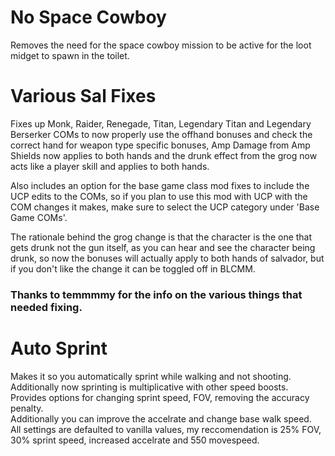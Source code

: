 No Space Cowboy
===============

Removes the need for the space cowboy mission to be active for the loot midget to spawn in the toilet.


Various Sal Fixes
=================

Fixes up Monk, Raider, Renegade, Titan, Legendary Titan and Legendary Berserker COMs to now properly use the offhand bonuses and check the correct hand for weapon type specific bonuses, Amp Damage from Amp Shields now applies to both hands and the drunk effect from the grog now acts like a player skill and applies to both hands.

Also includes an option for the base game class mod fixes to include the UCP edits to the COMs, so if you plan to use this mod with UCP with the COM changes it makes, make sure to select the UCP category under 'Base Game COMs'.

The rationale behind the grog change is that the character is the one that gets drunk not the gun itself, as you can hear and see the character being drunk, so now the bonuses will actually apply to both hands of salvador, but if you don't like the change it can be toggled off in BLCMM.
### Thanks to temmmmy for the info on the various things that needed fixing.


Auto Sprint
===============

Makes it so you automatically sprint while walking and not shooting.  
Additionally now sprinting is multiplicative with other speed boosts.  
Provides options for changing sprint speed, FOV, removing the accuracy penalty.  
Additionally you can improve the accelrate and change base walk speed.  
All settings are defaulted to vanilla values, my reccomendation is 25% FOV, 30% sprint speed, increased accelrate and 550 movespeed.  
